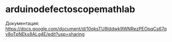 # arduinodefectoscopemathlab
Документация: https://docs.google.com/document/d/10qksTU8Iddwk9WNRezPEOpqCs67qv8oTpNEks8ALg4E/edit?usp=sharing
